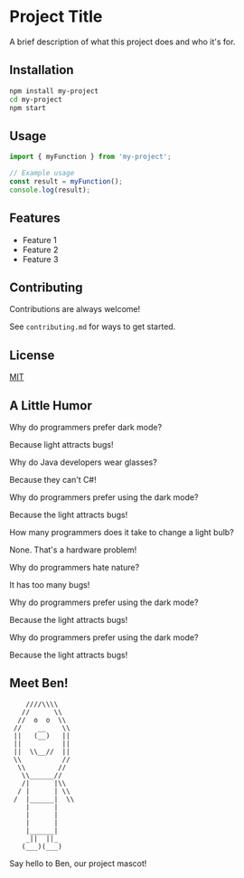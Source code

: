 # Project Title

A brief description of what this project does and who it's for.

## Installation

```bash
npm install my-project
cd my-project
npm start
```

## Usage

```javascript
import { myFunction } from 'my-project';

// Example usage
const result = myFunction();
console.log(result);
```

## Features

- Feature 1
- Feature 2
- Feature 3

## Contributing

Contributions are always welcome!

See `contributing.md` for ways to get started.

## License

[MIT](https://choosealicense.com/licenses/mit/)

## A Little Humor

Why do programmers prefer dark mode?

Because light attracts bugs!

Why do Java developers wear glasses?

Because they can't C#!

Why do programmers prefer using the dark mode? 

Because the light attracts bugs!

How many programmers does it take to change a light bulb?

None. That's a hardware problem!

Why do programmers hate nature?

It has too many bugs!

Why do programmers prefer using the dark mode? 

Because the light attracts bugs!

Why do programmers prefer using the dark mode? 

Because the light attracts bugs!

## Meet Ben!

```
    ////\\\\
   //      \\
  //  o  o  \\
 //    __    \\
 ||   (__)   ||
 ||          ||
 ||  \\__//  ||
 \\          //
  \\        //
   \\______//
   /|      |\\
  / |      | \\
 /  |______|  \\
    |      |
    |      |
    |      |
    |______|
    _||  ||_
   (___)(___) 
```

Say hello to Ben, our project mascot!
